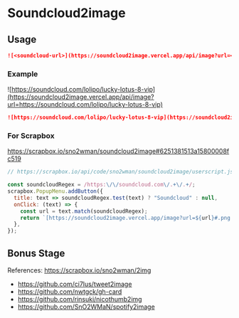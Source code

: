 # Soundcloud2image

## Usage

```markdown
![<soundcloud-url>](https://soundcloud2image.vercel.app/api/image?url=<soundcloud-url>)
```

### Example

![https://soundcloud.com/lolipo/lucky-lotus-8-vip](https://soundcloud2image.vercel.app/api/image?url=https://soundcloud.com/lolipo/lucky-lotus-8-vip)

```markdown
![https://soundcloud.com/lolipo/lucky-lotus-8-vip](https://soundcloud2image.vercel.app/api/image?url=https://soundcloud.com/lolipo/lucky-lotus-8-vip)
```

### For Scrapbox

https://scrapbox.io/sno2wman/soundcloud2image#6251381513a15800008fc519

```javascript
// https://scrapbox.io/api/code/sno2wman/soundcloud2image/userscript.js

const soundcloudRegex = /https:\/\/soundcloud.com\/.+\/.+/;
scrapbox.PopupMenu.addButton({
  title: text => soundcloudRegex.test(text) ? "Soundcloud" : null,
  onClick: (text) => {
    const url = text.match(soundcloudRegex);
    return `[https://soundcloud2image.vercel.app/image?url=${url}#.png ${url}]`;
  },
});
```

## Bonus Stage

References: https://scrapbox.io/sno2wman/2img

- https://github.com/ci7lus/tweet2image
- https://github.com/nwtgck/gh-card
- https://github.com/rinsuki/nicothumb2img
- https://github.com/SnO2WMaN/spotify2image
